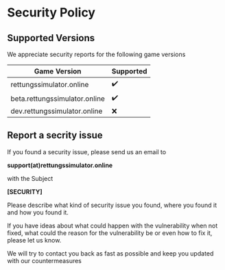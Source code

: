 # Security Policy

## Supported Versions

We appreciate security reports for the following game versions

| Game Version | Supported          |
| ------- | ------------------ |
| rettungssimulator.online   | :heavy_check_mark: |
| beta.rettungssimulator.online   | :heavy_check_mark:              |
| dev.rettungssimulator.online   | :x: |

## Report a secrity issue

If you found a security issue, please send us an email to 

**support(at)rettungssimulator.online** 

with the Subject 

**[SECURITY]**

Please describe what kind of security issue you found, where you found it and how you found it.

If you have ideas about what could happen with the vulnerability when not fixed, what could the reason for the vulnerability be 
or even how to fix it, please let us know. 

We will try to contact you back as fast as possible and keep you updated with our countermeasures
